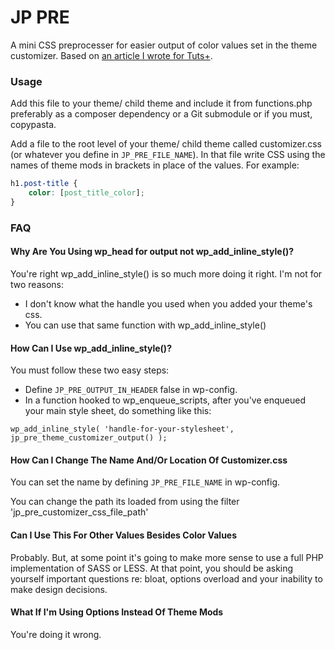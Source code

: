 JP PRE
======
A mini CSS preprocesser for easier output of color values set in the theme customizer. Based on [an article I wrote for Tuts+](http://code.tutsplus.com/tutorials/creating-a-mini-css-preprocesser-for-theme-color-options--cms-21551).

### Usage
Add this file to your theme/ child theme and include it from functions.php preferably as a composer dependency or a Git submodule or if you must, copypasta.

Add a file to the root level of your theme/ child theme called customizer.css (or whatever you define in `JP_PRE_FILE_NAME`). In that file write CSS using the names of theme mods in brackets in place of the values. For example:
```css
h1.post-title {
    color: [post_title_color];
}
```

### FAQ
#### Why Are You Using wp_head for output not wp_add_inline_style()?
You're right wp_add_inline_style() is so much more doing it right. I'm not for two reasons:
* I don't know what the handle you used when you added your theme's css.
* You can use that same function with wp_add_inline_style()

#### How Can I Use wp_add_inline_style()?
You must follow these two easy steps:
* Define `JP_PRE_OUTPUT_IN_HEADER` false in wp-config.
* In a function hooked to wp_enqueue_scripts, after you've enqueued your main style sheet, do something like this:

`wp_add_inline_style( 'handle-for-your-stylesheet', jp_pre_theme_customizer_output() );`

#### How Can I Change The Name And/Or Location Of Customizer.css
You can set the name by defining `JP_PRE_FILE_NAME` in wp-config.

You can change the path its loaded from using the filter 'jp_pre_customizer_css_file_path'

#### Can I Use This For Other Values Besides Color Values
Probably. But, at some point it's going to make more sense to use a full PHP implementation of SASS or LESS. At that point, you should be asking yourself important questions re: bloat, options overload and your inability to make design decisions.

#### What If I'm Using Options Instead Of Theme Mods
You're doing it wrong.



